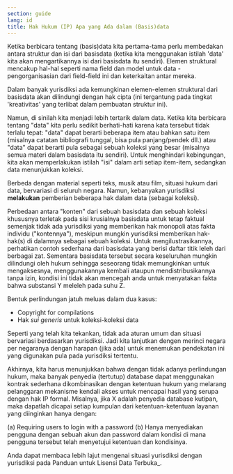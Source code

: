 ```yaml
---
section: guide
lang: id
title: Hak Hukum (IP) Apa yang Ada dalam (Basis)data
---
```


Ketika berbicara tentang (basis)data kita pertama-tama perlu membedakan antara struktur dan isi dari basisdata (ketika kita menggunakan istilah 'data' kita akan mengartikannya isi dari basisdata itu sendiri). Elemen struktural mencakup hal-hal seperti nama field dan model untuk data - pengorganisasian dari field-field ini dan keterkaitan antar mereka.

Dalam banyak yurisdiksi ada kemungkinan elemen-elemen struktural dari basisdata akan dilindungi dengan hak cipta (ini tergantung pada tingkat 'kreativitas' yang terlibat dalam pembuatan struktur ini).

Namun, di sinilah kita menjadi lebih tertarik dalam data. Ketika kita berbicara tentang "data" kita perlu sedikit berhati-hati karena kata tersebut tidak terlalu tepat: "data" dapat berarti beberapa item atau bahkan satu item (misalnya catatan bibliografi tunggal, bisa pula panjang/pendek dll.) atau "data" dapat berarti pula sebagai sebuah koleksi yang besar (misalnya semua materi dalam basisdata itu sendiri). Untuk menghindari kebingungan, kita akan memperlakukan istilah "isi" dalam arti setiap item-item, sedangkan data menunjukkan koleksi.

Berbeda dengan material seperti teks, musik atau film, situasi hukum dari data, bervariasi di seluruh negara. Namun, kebanyakan yurisdiksi **melakukan** pemberian beberapa hak dalam data (sebagai koleksi).

Perbedaan antara "konten" dari sebuah basisdata dan sebuah koleksi khususnya terletak pada sisi krusialnya basisdata untuk tetap faktual semenjak tidak ada yurisdiksi yang memberikan hak monopoli atas fakta individu ("kontennya"), meskipun mungkin yurisdiksi memberikan hak-hak(s) di dalamnya sebagai sebuah koleksi. Untuk mengilustrasikannya, perhatikan contoh sederhana dari basisdata yang berisi daftar titik leleh dari berbagai zat. Sementara basisdata tersebut secara keseluruhan mungkin dilindungi oleh hukum sehingga seseorang tidak memungkinkan untuk mengaksesnya, menggunakannya kembali ataupun mendistribusikannya tanpa izin, kondisi ini tidak akan mencegah anda untuk menyatakan fakta bahwa substansi Y meleleh pada suhu Z.

Bentuk perlindungan jatuh meluas dalam dua kasus:

-   Copyright for compilations
-   Hak *sui generis* untuk koleksi-koleksi data

Seperti yang telah kita tekankan, tidak ada aturan umum dan situasi bervariasi berdasarkan yurisdiksi. Jadi kita lanjutkan dengen merinci negara per negaranya dengan harapan (jika ada) untuk menemukan pendekatan ini yang digunakan pula pada yurisdiksi tertentu.

Akhirnya, kita harus menunjukkan bahwa dengan tidak adanya perlindungan hukum, maka banyak penyedia (tertutup) database dapat menggunakan kontrak sederhana dikombinasikan dengan ketentuan hukum yang melarang pelanggaran mekanisme kendali akses untuk mencapai hasil yang serupa dengan hak IP formal. Misalnya, jika X adalah penyedia database kutipan, maka dapatlah dicapai setiap kumpulan dari ketentuan-ketentuan layanan yang diinginkan hanya dengan:

(a) Requiring users to login with a password (b) Hanya menyediakan pengguna dengan sebuah akun dan password dalam kondisi di mana pengguna tersebut telah menyetujui ketentuan dan kondisinya.

Anda dapat membaca lebih lajut mengenai situasi yurisdiksi dengan yurisdiksi pada Panduan untuk Lisensi Data Terbuka\_.